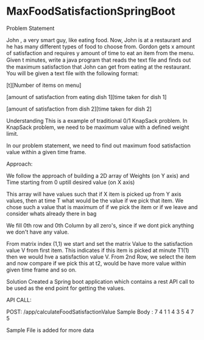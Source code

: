 # MaxFoodSatisfactionSpringBoot

Problem Statement

John , a very smart guy, like eating food. Now, John is at a restaurant and he has many different types of food to choose from. Gordon gets x amount of satisfaction and requires y amount of time to eat an item from the menu. Given t minutes, write a java program that reads the text file and ﬁnds out the maximum satisfaction that John can get from eating at the restaurant. You will be given a text file with the following format:

 [t][Number of items on menu]

[amount of satisfaction from eating dish 1][time taken for dish 1]

[amount of satisfaction from dish 2][time taken for dish 2]


Understanding
This is a example of traditional 0/1 KnapSack problem. In KnapSack problem, we need to be maximum value with a defined weight limit.

In our problem statement, we need to find out maximum food satisfaction value within a given time frame.

Approach:

We follow the approach of building a 2D array of Weights (on Y axis) and Time starting from 0 uptill desired value (on X axis)

This array will have values such that if X item is picked up from Y axis values, then at time T what would be the value if we pick that item. We chose such a value that is maximum of if we pick the item or if we leave and consider whats already there in bag

We fill 0th row and 0th Column by all zero's, since if we dont pick anything we don't have any value.

From matrix index (1,1) we start and set the matrix Value to the satisfaction value V from first item. This indicates if this item is picked at minute T1(1) then we would hve a satisfaction value V. 
From 2nd Row, we select the item and now compare if we pick this at t2, would be have more value within given time frame and so on.

Solution
Created a Spring boot application which contains a rest API call to be used as the end point for getting the values.



API CALL:

POST: /app/calculateFoodSatisfactionValue
Sample Body :
7 4
1 1
4 3
5 4
7 5

Sample File is added for more data
